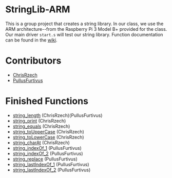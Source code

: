 # StringLib-ARM
This is a group project that creates a string library. In our class, we use the ARM architecture--from the Raspberry Pi 3 Model B+ provided for the class. Our main driver ``start.s`` will test our string library. Function documentation can be found in the [wiki](https://github.com/ChrisRzech/RASM-3/wiki/Function-Documentation).

# Contributors
- [ChrisRzech](https://github.com/ChrisRzech)
- [PullusFurtivus](https://github.com/PullusFurtivus)

# Finished Functions
- [string_length](string/string_length.s) (ChrisRzech)(PullusFurtivus)
- [string_print](string/string_print.s) (ChrisRzech)
- [string_equals](string/string_equals.s) (ChrisRzech)
- [string_toUpperCase](string/string_toUpperCase.s) (ChrisRzech)
- [string_toLowerCase](string/string_toLowerCase.s) (ChrisRzech)
- [string_charAt](string/string_charAt.s) (ChrisRzech)
- [string_indexOf_1](string/string_indexOf_1.s) (PullusFurtivus)
- [string_indexOf_2](string/string_indexOf_2.s) (PullusFurtivus)
- [string_replace](string/string_replace.s) (PullusFurtivus)
- [string_lastIndexOf_1](string/string_lastIndexOf_1.s) (PullusFurtivus)
- [string_lastIndexOf_2](string/string_lastIndexOf_2.s) (PullusFurtivus)